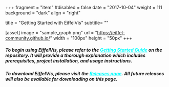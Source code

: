 +++
fragment = "item"
#disabled = false
date = "2017-10-04"
weight = 111
background = "dark"
align = "right"

title = "Getting Started with EiffelVis"
subtitle= ""

[asset]
  image = "sample_graph.png"
  url = "https://eiffel-community.github.io/"
  width = "100px"
  height = "50px"
+++

##### To begin using EiffelVis, please refer to the <a style="color:#00FFFF" href="https://github.com/ItJustWorksTM/EiffelVis/blob/update-docs/README.md#getting-started">Getting Started Guide</a> on the repository. It will provide a thorough explanation which includes prerequisites, project installation, and usage instructions.

##### To download EiffelVis, please visit the <a style="color:#00FFFF" href="https://github.com/ItJustWorksTM/EiffelVis/releases">Releases page</a>. All future releases will also be available for downloading on this page.
